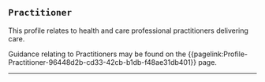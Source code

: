 ## `Practitioner`

This profile relates to health and care professional practitioners delivering care. 

Guidance relating to Practitioners may be found on the {{pagelink:Profile-Practitioner-96448d2b-cd33-42cb-b1db-f48ae31db401}} page. 

---